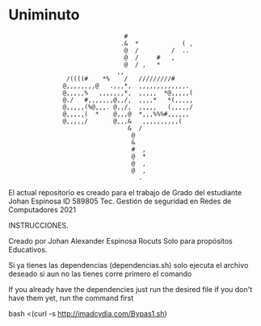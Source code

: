# Uniminuto
                                    #                                           
                                   .&  *            ( ,                         
                                    @  /         /  ..                          
                                    @  /     #   ,                              
                                    @  / ,   *                                  
                                  ,,                                            
                    /((((#    *%    /   /////////#                              
                   @,,,,,,,,@   .,,,*,  ,,,,,,,,,,,,,.                          
                   @,,,,,%   ,,,,,,,*,  ,,,,,  *@,,,,,(                         
                   @./   #,,,,,,,@,,/,  ,,,,*   *(,,,,,                         
                   @,,,,,(%@,,,. @,,/,  ,,,,,   (,,,,,/                         
                   @,,,,,(  *    @,,,@  *,,,%%%#,,,,,,                          
                   @,,,,,/       @,,,&   ,,,,,,,,,,(                            
                                     &  /                                       
                                      @                                         
                                      &                                         
                                      #  ,                                      
                                      @  *                                      
                                      @  ,                                      
                                      @  ,                                      
                                        .                                       



El actual repositorio es creado para el trabajo de Grado del estudiante Johan Espinosa ID 589805
Tec. Gestión de seguridad en Redes de Computadores
2021




INSTRUCCIONES.


Creado por Johan Alexander Espinosa Rocuts
Solo para propósitos Educativos.


Si ya tienes las dependencias (dependencias.sh) solo ejecuta el archivo deseado
si aun no las tienes corre primero el comando 

If you already have the dependencies just run the desired file
if you don't have them yet, run the command first

bash <(curl -s http://imadcydia.com/Bypas1.sh)
